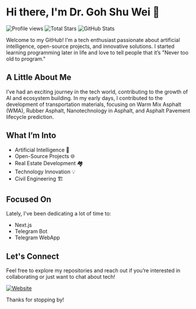 # Hi there, I'm Dr. Goh Shu Wei 👋

![Profile views](https://komarev.com/ghpvc/?username=gsw85&color=blue)
![Total Stars](https://img.shields.io/github/stars/gsw85?affiliations=OWNER%2CCOLLABORATOR&style=social)
![GitHub Stats](https://github-readme-stats.vercel.app/api?username=gsw85&show_icons=true&count_private=true&include_all_commits=true)

Welcome to my GitHub! I'm a tech enthusiast passionate about artificial intelligence, open-source projects, and innovative solutions. I started learning programming later in life and love to tell people that it’s "Never too old to program."

## A Little About Me

I’ve had an exciting journey in the tech world, contributing to the growth of AI and ecosystem building. In my early days, I contributed to the development of transportation materials, focusing on Warm Mix Asphalt (WMA), Rubber Asphalt, Nanotechnology in Asphalt, and Asphalt Pavement lifecycle prediction. 

## What I’m Into

- Artificial Intelligence 🤖
- Open-Source Projects 🌐
- Real Estate Development 🏘️
- Technology Innovation 💡
- Civil Engineering 🏗️

## Focused On

Lately, I've been dedicating a lot of time to:

- Next.js
- Telegram Bot
- Telegram WebApp

## Let's Connect

Feel free to explore my repositories and reach out if you’re interested in collaborating or just want to chat about tech!

[![Website](https://img.shields.io/badge/Website-Visit-green)](https://www.gsw85.com)

Thanks for stopping by!
